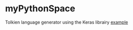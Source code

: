 # myPythonSpace

Tolkien language generator using the Keras librairy [example](https://github.com/keras-team/keras/blob/master/examples/lstm_text_generation.py)
